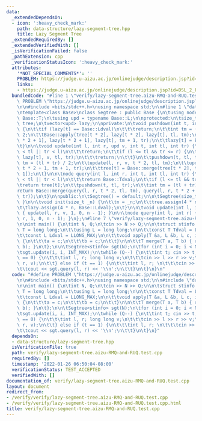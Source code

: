 ```yaml
---
data:
  _extendedDependsOn:
  - icon: ':heavy_check_mark:'
    path: data-structure/lazy-segment-tree.hpp
    title: Lazy Segment Tree
  _extendedRequiredBy: []
  _extendedVerifiedWith: []
  _isVerificationFailed: false
  _pathExtension: cpp
  _verificationStatusIcon: ':heavy_check_mark:'
  attributes:
    '*NOT_SPECIAL_COMMENTS*': ''
    PROBLEM: https://judge.u-aizu.ac.jp/onlinejudge/description.jsp?id=DSL_2_F
    links:
    - https://judge.u-aizu.ac.jp/onlinejudge/description.jsp?id=DSL_2_F
  bundledCode: "#line 1 \"verify/lazy-segment-tree.aizu-RMQ-and-RUQ.test.cpp\"\n#define\
    \ PROBLEM \"https://judge.u-aizu.ac.jp/onlinejudge/description.jsp?id=DSL_2_F\"\
    \n\n#include <bits/stdc++.h>\nusing namespace std;\n\n#line 1 \"data-structure/lazy-segment-tree.hpp\"\
    \ntemplate<class Base>\nclass Segtree : public Base {\n\tusing node = typename\
    \ Base::T;\n\tusing upd = typename Base::L;\n\nprotected:\n\tsize_t n;\n\tvector<node>\
    \ tree;\n\tvector<upd> lazy;\n\nprivate:\n\tvoid pushdown(int t, int tl, int tr)\
    \ {\n\t\tif (lazy[t] == Base::Ldval)\n\t\t\treturn;\n\t\tint tm = (tl + tr) /\
    \ 2;\n\t\tBase::apply(tree[t * 2], lazy[t * 2], lazy[t], tl, tm);\n\t\tBase::apply(tree[t\
    \ * 2 + 1], lazy[t * 2 + 1], lazy[t], tm + 1, tr);\n\t\tlazy[t] = Base::Ldval;\n\
    \t}\n\n\tvoid update(int l, int r, upd v, int t, int tl, int tr) {\n\t\tif (r\
    \ < tl || tr < l)\n\t\t\treturn;\n\t\tif (l <= tl && tr <= r) {\n\t\t\tBase::apply(tree[t],\
    \ lazy[t], v, tl, tr);\n\t\t\treturn;\n\t\t}\n\t\tpushdown(t, tl, tr);\n\t\tint\
    \ tm = (tl + tr) / 2;\n\t\tupdate(l, r, v, t * 2, tl, tm);\n\t\tupdate(l, r, v,\
    \ t * 2 + 1, tm + 1, tr);\n\t\ttree[t] = Base::merge(tree[t * 2], tree[t * 2 +\
    \ 1]);\n\t}\n\n\tnode query(int l, int r, int t, int tl, int tr) {\n\t\tif (r\
    \ < tl || tr < l)\n\t\t\treturn Base::Tdval;\n\t\tif (l <= tl && tr <= r)\n\t\t\
    \treturn tree[t];\n\t\tpushdown(t, tl, tr);\n\t\tint tm = (tl + tr) / 2;\n\t\t\
    return Base::merge(query(l, r, t * 2, tl, tm), query(l, r, t * 2 + 1, tm + 1,\
    \ tr));\n\t}\n\npublic:\n\tSegtree() = default;\n\n\tSegtree(size_t _n) { init(_n);\
    \ }\n\n\tvoid init(size_t _n) {\n\t\tn = _n;\n\t\ttree.assign(4 * n, Base::Tdval);\n\
    \t\tlazy.assign(4 * n, Base::Ldval);\n\t}\n\n\tvoid update(int l, int r, upd v)\
    \ { update(l, r, v, 1, 0, n - 1); }\n\n\tnode query(int l, int r) { return query(l,\
    \ r, 1, 0, n - 1); }\n};\n#line 7 \"verify/lazy-segment-tree.aizu-RMQ-and-RUQ.test.cpp\"\
    \n\nint main() {\n\tint N, Q;\n\tcin >> N >> Q;\n\n\tstruct stinfo {\n\t\tusing\
    \ T = long long;\n\t\tusing L = long long;\n\n\t\tconst T Tdval = LLONG_MAX;\n\
    \t\tconst L Ldval = LLONG_MAX;\n\n\t\tvoid apply(T &a, L &b, L c, int l, int r)\
    \ {\n\t\t\ta = c;\n\t\t\tb = c;\n\t\t}\n\n\t\tT merge(T a, T b) { return min(a,\
    \ b); }\n\t};\n\n\tSegtree<stinfo> sgt(N);\n\tfor (int i = 0; i < N; i++) \n\t\
    \tsgt.update(i, i, INT_MAX);\n\twhile (Q--) {\n\t\tint t; cin >> t;\n\t\tif (t\
    \ == 0) {\n\t\t\tint l, r; long long v;\n\t\t\tcin >> l >> r >> v;\n\t\t\tsgt.update(l,\
    \ r, v);\n\t\t} else if (t == 1) {\n\t\t\tint l, r; \n\t\t\tcin >> l >> r;\n\t\
    \t\tcout << sgt.query(l, r) << '\\n';\n\t\t}\n\t}\n}\n"
  code: "#define PROBLEM \"https://judge.u-aizu.ac.jp/onlinejudge/description.jsp?id=DSL_2_F\"\
    \n\n#include <bits/stdc++.h>\nusing namespace std;\n\n#include \"data-structure/lazy-segment-tree.hpp\"\
    \n\nint main() {\n\tint N, Q;\n\tcin >> N >> Q;\n\n\tstruct stinfo {\n\t\tusing\
    \ T = long long;\n\t\tusing L = long long;\n\n\t\tconst T Tdval = LLONG_MAX;\n\
    \t\tconst L Ldval = LLONG_MAX;\n\n\t\tvoid apply(T &a, L &b, L c, int l, int r)\
    \ {\n\t\t\ta = c;\n\t\t\tb = c;\n\t\t}\n\n\t\tT merge(T a, T b) { return min(a,\
    \ b); }\n\t};\n\n\tSegtree<stinfo> sgt(N);\n\tfor (int i = 0; i < N; i++) \n\t\
    \tsgt.update(i, i, INT_MAX);\n\twhile (Q--) {\n\t\tint t; cin >> t;\n\t\tif (t\
    \ == 0) {\n\t\t\tint l, r; long long v;\n\t\t\tcin >> l >> r >> v;\n\t\t\tsgt.update(l,\
    \ r, v);\n\t\t} else if (t == 1) {\n\t\t\tint l, r; \n\t\t\tcin >> l >> r;\n\t\
    \t\tcout << sgt.query(l, r) << '\\n';\n\t\t}\n\t}\n}"
  dependsOn:
  - data-structure/lazy-segment-tree.hpp
  isVerificationFile: true
  path: verify/lazy-segment-tree.aizu-RMQ-and-RUQ.test.cpp
  requiredBy: []
  timestamp: '2022-01-26 06:50:04-08:00'
  verificationStatus: TEST_ACCEPTED
  verifiedWith: []
documentation_of: verify/lazy-segment-tree.aizu-RMQ-and-RUQ.test.cpp
layout: document
redirect_from:
- /verify/verify/lazy-segment-tree.aizu-RMQ-and-RUQ.test.cpp
- /verify/verify/lazy-segment-tree.aizu-RMQ-and-RUQ.test.cpp.html
title: verify/lazy-segment-tree.aizu-RMQ-and-RUQ.test.cpp
---
```

